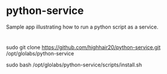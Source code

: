 # python-service
Sample app illustrating how to run a python script as a service.

#
sudo git clone https://github.com/highhair20/python-service.git /opt/glolabs/python-service


sudo bash /opt/glolabs/python-service/scripts/install.sh